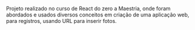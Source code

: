 Projeto realizado no curso de React do zero a Maestria, onde foram abordados e usados diversos conceitos em criação de uma aplicação web, para registros, usando URL para inserir fotos.
